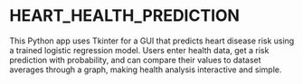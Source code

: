 # HEART_HEALTH_PREDICTION
This Python app uses Tkinter for a GUI that predicts heart disease risk using a trained logistic regression model. Users enter health data, get a risk prediction with probability, and can compare their values to dataset averages through a graph, making health analysis interactive and simple.
